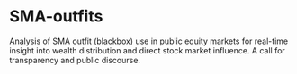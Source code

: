 # SMA-outfits
Analysis of SMA outfit (blackbox) use in public equity markets for real-time insight into wealth distribution and direct stock market influence. A call for transparency and public discourse.
